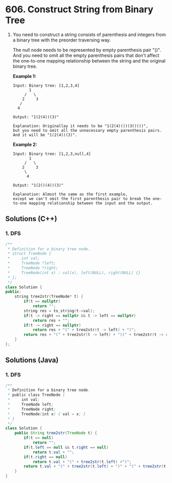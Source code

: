 # 606. Construct String from Binary Tree

1. You need to construct a string consists of parenthesis and integers from a binary tree with the preorder traversing way.

   The null node needs to be represented by empty parenthesis pair "()". And you need to omit all the empty parenthesis pairs that don't affect the one-to-one mapping relationship between the string and the original binary tree.

   **Example 1:**

   ```
   Input: Binary tree: [1,2,3,4]
          1
        /   \
       2     3
      /    
     4     
   
   Output: "1(2(4))(3)"
   
   Explanation: Originallay it needs to be "1(2(4)())(3()())", 
   but you need to omit all the unnecessary empty parenthesis pairs. 
   And it will be "1(2(4))(3)".
   ```

   

   **Example 2:**

   ```
   Input: Binary tree: [1,2,3,null,4]
          1
        /   \
       2     3
        \  
         4 
   
   Output: "1(2()(4))(3)"
   
   Explanation: Almost the same as the first example, 
   except we can't omit the first parenthesis pair to break the one-to-one mapping relationship between the input and the output.
   ```



## Solutions (C++)

### 1. DFS

```c++
/**
 * Definition for a binary tree node.
 * struct TreeNode {
 *     int val;
 *     TreeNode *left;
 *     TreeNode *right;
 *     TreeNode(int x) : val(x), left(NULL), right(NULL) {}
 * };
 */
class Solution {
public:
    string tree2str(TreeNode* t) {
        if(t == nullptr)
            return "";
        string res = to_string(t->val);
        if(t -> right == nullptr && t -> left == nullptr)
            return res + "";
        if(t -> right == nullptr)
            return res + "(" + tree2str(t -> left) + ")";
        return res + "(" + tree2str(t -> left) + ")(" + tree2str(t -> right) + ")";
    }
};
```



## Solutions (Java)

### 1. DFS

```java
/**
 * Definition for a binary tree node.
 * public class TreeNode {
 *     int val;
 *     TreeNode left;
 *     TreeNode right;
 *     TreeNode(int x) { val = x; }
 * }
 */
class Solution {
    public String tree2str(TreeNode t) {
        if(t == null)
            return "";
        if(t.left == null && t.right == null)
            return t.val + "";
        if(t.right == null)
            return t.val + "(" + tree2str(t.left) +")";
        return t.val + "(" + tree2str(t.left) + ")" + "(" + tree2str(t.right) + ")";
    }
}
```
